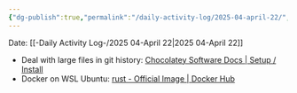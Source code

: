 ```yaml
---
{"dg-publish":true,"permalink":"/daily-activity-log/2025-04-april-22/","noteIcon":"","created":"2025-04-22T08:02:34.954-05:00"}
---
```


Date: [[-Daily Activity Log-/2025 04-April 22\|2025 04-April 22]]

- Deal with large files in git history: [Chocolatey Software Docs | Setup / Install](https://docs.chocolatey.org/en-us/choco/setup/#non-administrative-install)
- Docker on WSL Ubuntu: [rust - Official Image | Docker Hub](https://hub.docker.com/_/rust)
